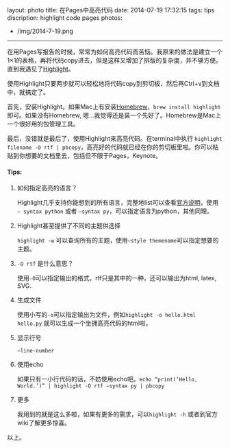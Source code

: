 layout: photo
title: 在Pages中高亮代码
date: 2014-07-19 17:32:15
tags: tips
discription: highlight code pages
photos:
- /img/2014-7-19.png
---

在用Pages写报告的时候，常常为如何高亮代码而苦恼。我原来的做法是建立一个1×1的表格，再将代码copy进去，但是这样又增加了排版的复杂度，并不够方便。直到我遇见了[Highlight](http://www.andre-simon.de/doku/highlight/en/highlight.php)。

使用Highlight只要两步就可以轻松地将代码copy到剪切板，然后再Ctrl+v到文档中，就搞定了。
<!--more-->

首先，安装Highlight。如果Mac上有安装[Homebrew](http://brew.sh/)，`brew install highlight` 即可。如果没有Homebrew, 嗯...我觉得还是装一个先好了。Homebrew是Mac上一个很好用的包管理工具。

最后，没错就是最后了，使用Highlight来高亮代码。在terminal中执行 `highlight filename -O rtf | pbcopy`，高亮好的代码就已经在你的剪切板里啦。你可以粘贴到你想要的文档里去，包括但不限于Pages，Keynote。

#### Tips:

1. 如何指定高亮的语言？

	Highlight几乎支持你能想到的所有语言，完整地list可以查看[官方说明](http://www.andre-simon.de/doku/highlight/en/langs.php)，使用 ` — syntax python` 或者 `—syntax py`，可以指定语言为python，其他同理。

2. Highlight甚至提供了不同的主题供选择

	`highlight -w` 可以查询所有的主题，使用`—style themename`可以指定想要的主题。

3. `-O rtf` 是什么意思？

	使用`-O`可以指定输出的格式，rtf只是其中的一种，还可以输出为html, latex, SVG.

4. 生成文件

	使用小写的`-o`可以指定输出为文件，例如`highlight -o hello.html hello.py` 就可以生成一个坐拥高亮代码的html啦。

5. 显示行号
	
	`—line-number`

6.  使用echo

	如果只有一小行代码的话，不妨使用echo吧。`echo “print(‘Hello, World.’)” | highlight -O rtf —syntax py | pbcopy`

7. 更多

	我用到的就是这么多啦，如果有更多的需求，可以`highlight -h` 或者到官方wiki了解更多惊喜。

以上。

	